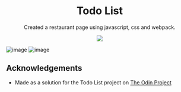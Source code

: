 <div align=center>
<h1 align=center>Todo List</h1>
<p>Created a restaurant page using javascript, css and webpack.<p>
<a href=https://roopaksh1.github.io/todo-list//><img src=https://img.shields.io/badge/%F0%9F%91%89-LIVE-success></a>
</div>

![image](https://user-images.githubusercontent.com/72032743/197030396-01ab4d84-4ed0-4310-a0e1-8d260c452cce.png)
![image](https://user-images.githubusercontent.com/72032743/197031265-1f3f1755-e301-4bd4-be3c-d6e60ab79591.png)

## Acknowledgements

- Made as a solution for the Todo List project on [The Odin Project]

[The Odin Project]: <https://www.theodinproject.com>
